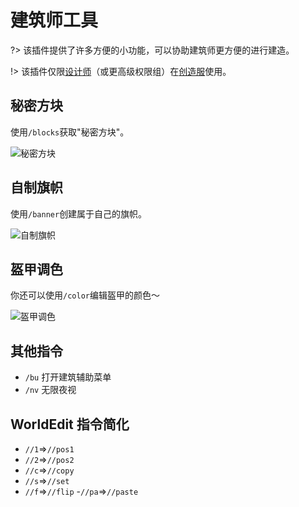 # 建筑师工具

?> 该插件提供了许多方便的小功能，可以协助建筑师更方便的进行建造。

!> 该插件仅限[设计师](/main/groups.md#designer)（或更高级权限组）在[创造服](/servers/creative.md)使用。

## 秘密方块

使用`/blocks`获取"秘密方块"。

![秘密方块](https://mewcraft-homepage.oss-cn-zhangjiakou.aliyuncs.com/images/bu-secret-blocks.png)

## 自制旗帜

使用`/banner`创建属于自己的旗帜。

![自制旗帜](https://mewcraft-homepage.oss-cn-zhangjiakou.aliyuncs.com/images/bu-banner-creator.gif)

## 盔甲调色

你还可以使用`/color`编辑盔甲的颜色～

![盔甲调色](https://mewcraft-homepage.oss-cn-zhangjiakou.aliyuncs.com/images/bu-leather-color.gif)

## 其他指令

- `/bu` 打开建筑辅助菜单
- `/nv` 无限夜视

## WorldEdit 指令简化

- `//1`⇒`//pos1`
- `//2`⇒`//pos2`
- `//c`⇒`//copy`
- `//s`⇒`//set`
- `//f`⇒`//flip`
-`//pa`⇒`//paste`
